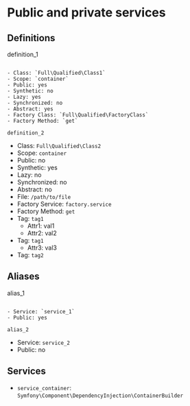 Public and private services
===========================

Definitions
-----------

definition_1
~~~~~~~~~~~~

- Class: `Full\Qualified\Class1`
- Scope: `container`
- Public: yes
- Synthetic: no
- Lazy: yes
- Synchronized: no
- Abstract: yes
- Factory Class: `Full\Qualified\FactoryClass`
- Factory Method: `get`

definition_2
~~~~~~~~~~~~

- Class: `Full\Qualified\Class2`
- Scope: `container`
- Public: no
- Synthetic: yes
- Lazy: no
- Synchronized: no
- Abstract: no
- File: `/path/to/file`
- Factory Service: `factory.service`
- Factory Method: `get`
- Tag: `tag1`
    - Attr1: val1
    - Attr2: val2
- Tag: `tag1`
    - Attr3: val3
- Tag: `tag2`


Aliases
-------

alias_1
~~~~~~~

- Service: `service_1`
- Public: yes

alias_2
~~~~~~~

- Service: `service_2`
- Public: no


Services
--------

- `service_container`: `Symfony\Component\DependencyInjection\ContainerBuilder`